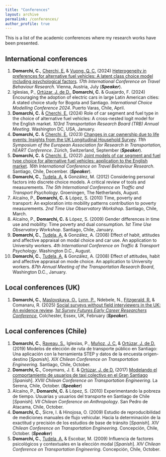 ```yaml
---
title: "Conferences"
layout: archive
permalink: /conferences/
author_profile: true
---
```


This is a list of the academic conferences where my research works have been presented.

## International conferences

1.  **Domarchi, C.**, [Cherchi, E.](https://nyuad.nyu.edu/en/academics/divisions/engineering/faculty/elisabetta-cherchi.html) & [Vuong, Q. C.](https://www.ncl.ac.uk/medical-sciences/people/profile/quocvuong.html) (2024) [Heterogeneity in preferences for alternative fuel vehicles: A latent class choice model including psychological factors](/files/IATBR2024_Domarchi-Cherchi-Vuong.pdf). *17th International Conference on Travel Behaviour Research*. Vienna, Austria, July (***Speaker***).
2.  Iglesias, P., [Ortúzar, J. de D.](https://www.ing.uc.cl/academicos-e-investigadores/juan-de-dios-ortuzar-salas/), **Domarchi, C.** & Guajardo, F. (2024) Encouraging the adoption of electric cars in large Latin American cities: A stated choice study for Bogota and Santiago. *International Choice Modelling Conference 2024*. Puerto Varas, Chile, April.
3.  **Domarchi, C.** & [Cherchi, E.](https://nyuad.nyu.edu/en/academics/divisions/engineering/faculty/elisabetta-cherchi.html) (2024) Role of car segment and fuel type in the choice of alternative fuel vehicles: A cross-nested logit model for the English market. *103rd Transportation Research Board (TRB) Annual Meeting*. Washington DC, USA, January.
4.  **Domarchi, C.** & [Cherchi, E.](https://nyuad.nyu.edu/en/academics/divisions/engineering/faculty/elisabetta-cherchi.html) (2023) [Changes in car ownership due to life events: Insights from the UK Longitudinal Household Survey](/files/hEART2023_Domarchi-Cherchi.pdf). *11th Symposium of the European Association for Research in Transportation, hEART Conference*. Zürich, Switzerland, September (***Speaker***).
5.  **Domarchi, C.** & [Cherchi, E.](https://nyuad.nyu.edu/en/academics/divisions/engineering/faculty/elisabetta-cherchi.html) (2022) [Joint models of car segment and fuel type choice for alternative fuel vehicles: application to the English market](/files/IATBR2022_Domarchi-Cherchi.pdf). *16th International Conference on Travel Behaviour Research*. Santiago, Chile, December. (***Speaker***).
6.  **Domarchi, C.**, [Tudela, A.](https://fi.udec.cl/academicos/alejandro-tudela-r/) & González, M. (2012) Considering personal factors into discrete choice models. A critical review of tools and measurements. *The 5th International Conference on Traffic and Transport Psychology*. Groeningen, The Netherlands, August.
7.  Alcaíno, P., **Domarchi, C.** & López, S. (2010) Time, poverty and transport: An exploration into mobility patterns contribution to poverty measurements. *2nd Time Use Observatory Workshop*. Santiago, Chile, March.
8.  Alcaíno, P., **Domarchi, C.** & López, S. (2009) Gender differences in time use and mobility: Time poverty and dual consumption. *1st Time Use Observatory Workshop*. Santiago, Chile, January.
9.  **Domarchi, C.**, [Tudela, A.](https://fi.udec.cl/academicos/alejandro-tudela-r/) & González, A. (2008) Effect of habit, attitudes and affective appraisal on modal choice and car use. An application to University workers. *4th International Conference on Traffic & Transport Psychology*. Washington D.C., August.
10. **Domarchi, C.**, [Tudela, A.](https://fi.udec.cl/academicos/alejandro-tudela-r/) & González, A. (2008) Effect of attitudes, habit and affective appraisal on mode choice. An application to University workers. *87th Annual Meeting of the Transportation Research Board*, Washington D.C., January.

## Local conferences (UK)

1.  **Domarchi, C.**, [Maslovskaya, O.](https://www.southampton.ac.uk/people/5wzzpw/doctor-olga-maslovskaya), [Lynn, P.](https://www.iser.essex.ac.uk/people/plynn), Ndebele, N., [Fitzgerald, R.](https://www.city.ac.uk/about/people/academics/rory-fitzgerald) & Comanaru, R. (2025) [Social surveys without field interviewers in the UK: An evidence review](https://surveyfutures.net/wp-content/uploads/2024/11/review-of-surveys-without-field-interviewers-in-the-uk.pdf). [*1st Survey Futures Early Career Researchers Conference*](https://surveyfutures.net/events/2024/11/18/1st-survey-futures-early-career-researchers-conference/), Colchester, Essex, UK, February (***Speaker***).

## Local conferences (Chile)

1.  **Domarchi, C.**, [Raveau, S.](https://www.ing.uc.cl/academicos-e-investigadores/sebastian-raveau-feliu/), Iglesias, P., [Muñoz, J. C.](https://www.ing.uc.cl/en/academicos-e-investigadores/juan-carlos-munoz-abogabir/) & [Ortúzar, J. de D.](https://www.ing.uc.cl/academicos-e-investigadores/juan-de-dios-ortuzar-salas/) (2019) Modelos de elección de ruta de transporte público en Santiago: Una aplicación con la herramienta STEP y datos de la encuesta origen-destino [*Spanish*]. *XIX Chilean Conference on Transportation Engineering*. Santiago, Chile, October.
2.  **Domarchi, C.**, Coeymans, J. E. & [Ortúzar, J. de D.](https://www.ing.uc.cl/academicos-e-investigadores/juan-de-dios-ortuzar-salas/) (2017) [Modelando el comportamiento de usuarios de taxi colectivo en el Gran Santiago](/files/CChIT2017_Domarchi-Coeymans-Ortuzar.pdf) [*Spanish*]. *XVIII Chilean Conference on Transportation Engineering*. La Serena, Chile, October. (***Speaker***)
3.  Alcaíno, P., **Domarchi, C.** & López, S. (2010) Experimentando la pobreza de tiempo. Usuarias y usuarios del transporte en Santiago de Chile [*Spanish*]. *VII Chilean Conference on Anthropology*. San Pedro de Atacama, Chile, October.
4.  **Domarchi, C.**, Sicre, I. & Hinojosa, O. (2009) Estudio de reproducibilidad de mediciones manuales de flujo vehicular. Hacia la determinación de la exactitud y precisión de los estudios de base de tránsito [*Spanish*]. *XIV Chilean Conference on Transportation Engineering*. Concepción, Chile, October. (***Speaker***)
5.  **Domarchi, C.**, [Tudela, A.](https://fi.udec.cl/academicos/alejandro-tudela-r/) & Escobar, M. (2009) Influencia de factores psicológicos y contextuales en la elección modal [*Spanish*]. *XIV Chilean Conference on Transportation Engineering*. Concepción, Chile, October.
